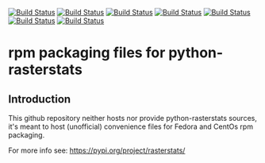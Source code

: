 [![Build Status](https://badges.herokuapp.com/travis/ARPA-SIMC/python-rasterstats-rpm?branch=master&env=DOCKER_IMAGE=centos:7&label=centos7)](https://travis-ci.org/ARPA-SIMC/python-rasterstats-rpm)
[![Build Status](https://badges.herokuapp.com/travis/ARPA-SIMC/python-rasterstats-rpm?branch=master&env=DOCKER_IMAGE=centos:8&label=centos8)](https://travis-ci.org/ARPA-SIMC/python-rasterstats-rpm)
[![Build Status](https://badges.herokuapp.com/travis/ARPA-SIMC/python-rasterstats-rpm?branch=master&env=DOCKER_IMAGE=fedora:31&label=fedora31)](https://travis-ci.org/ARPA-SIMC/python-rasterstats-rpm)
[![Build Status](https://badges.herokuapp.com/travis/ARPA-SIMC/python-rasterstats-rpm?branch=master&env=DOCKER_IMAGE=fedora:32&label=fedora32)](https://travis-ci.org/ARPA-SIMC/python-rasterstats-rpm)
[![Build Status](https://badges.herokuapp.com/travis/ARPA-SIMC/python-rasterstats-rpm?branch=master&env=DOCKER_IMAGE=fedora:33&label=fedora33)](https://travis-ci.org/ARPA-SIMC/python-rasterstats-rpm)
[![Build Status](https://badges.herokuapp.com/travis/ARPA-SIMC/python-rasterstats-rpm?branch=master&env=DOCKER_IMAGE=fedora:rawhide&label=fedorarawhide)](https://travis-ci.org/ARPA-SIMC/python-rasterstats-rpm)
[![Build Status](https://copr.fedorainfracloud.org/coprs/simc/stable/package/python-rasterstats/status_image/last_build.png)](https://copr.fedorainfracloud.org/coprs/simc/stable/package/python-rasterstats/)

# rpm packaging files for python-rasterstats



## Introduction

This github repository neither hosts nor provide python-rasterstats sources, it's meant to
host (unofficial) convenience files for Fedora and CentOs rpm packaging.

For more info see:
https://pypi.org/project/rasterstats/
